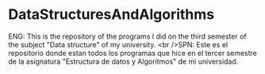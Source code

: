 # DataStructuresAndAlgorithms
ENG: This is the repository of the programs I did on the third semester of the subject "Data structure" of my university. &lt;br />SPN: Este es el repositorio donde estan todos los programas que hice en el tercer semestre de la asignatura "Estructura de datos y Algoritmos" de mi universidad.
